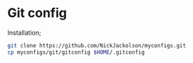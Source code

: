 # Git config

Installation;
```bash
git clone https://github.com/NickJackolson/myconfigs.git
cp myconfigs/git/gitconfig $HOME/.gitconfig
```
